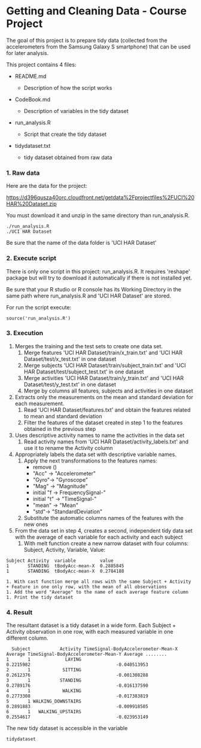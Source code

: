 Getting and Cleaning Data - Course Project
===========

The goal of this project is to prepare tidy data (collected from the accelerometers from the Samsung Galaxy S smartphone) that can be used for later analysis. 

This project contains 4 files:

* README.md
    * Description of how the script works

* CodeBook.md
    * Description of variables in the tidy dataset

* run_analysis.R
    * Script that create the tidy dataset

* tidydataset.txt
    * tidy dataset obtained from raw data


### 1. Raw data


Here are the data for the project:

https://d396qusza40orc.cloudfront.net/getdata%2Fprojectfiles%2FUCI%20HAR%20Dataset.zip 

You must download it and unzip in the same directory than run_analysis.R. 

```
./run_analysis.R
./UCI HAR Dataset
```


Be sure that the name of the data folder is 'UCI HAR Dataset'

### 2. Execute script


There is only one script in this project: run_analysis.R. It requires 'reshape' package but will try to download it automatically if there is not installed yet.

Be sure that your R studio or R console has its Working Directory in the same path where run_analysis.R and 'UCI HAR Dataset' are stored.

For run the script execute:

```
source('run_analysis.R')
```

### 3. Execution

1. Merges the training and the test sets to create one data set.
    1. Merge features 'UCI HAR Dataset/train/x_train.txt' and 'UCI HAR Dataset/test/x_test.txt' in one dataset
    1. Merge subjects 'UCI HAR Dataset/train/subject_train.txt' and 'UCI HAR Dataset/test/subject_test.txt' in one dataset
    1. Merge activities 'UCI HAR Dataset/train/y_train.txt' and 'UCI HAR Dataset/test/y_test.txt' in one dataset
    1. Merge by columns all features, subjects and activities in one dataset
1. Extracts only the measurements on the mean and standard deviation for each measurement. 
    1. Read 'UCI HAR Dataset/features.txt' and obtain the features related to mean and standard deviation
    1. Filter the features of the dataset created in step 1 to the features obtained in the previous step
1. Uses descriptive activity names to name the activities in the data set
    1. Read activity names from 'UCI HAR Dataset/activity_labels.txt' and use it to rename the Activity column
1. Appropriately labels the data set with descriptive variable names.
    1. Apply the next transformations to the features names:
        * remove ()
        * "Acc" -> "Accelerometer"
        * "Gyro"-> "Gyroscope"
        * "Mag" -> "Magnitude"
        * initial "f -> FrequencySignal-"
        * initial "t" -> "TimeSignal-"
        * "mean" -> "Mean"
        * "std"-> "StandardDeviation"
    1. Substitute the automatic columns names of the features with the new ones
1. From the data set in step 4, creates a second, independent tidy data set with the average of each variable for each activity and each subject
    1. With melt function create a new narrow dataset with four columns: Subject, Activity, Variable, Value: 
```
Subject Activity  variable         value
1       STANDING  tBodyAcc-mean-X  0.2885845
1       STANDING  tBodyAcc-mean-X  0.2784188
```
    1. With cast function merge all rows with the same Subject + Activity + Feature in one only row, with the mean of all observations
    1. Add the word "Average" to the name of each average feature column
    1. Print the tidy dataset 
    
### 4. Result
    
The resultant dataset is a tidy dataset in a wide form. Each Subject + Activity observation in one row, with each measured variable in one different column.

```
  Subject           Activity TimeSignal-BodyAccelerometer-Mean-X Average TimeSignal-BodyAccelerometer-Mean-Y Average ........
1       1             LAYING                                   0.2215982                                -0.040513953
2       1            SITTING                                   0.2612376                                -0.001308288
3       1           STANDING                                   0.2789176                                -0.016137590
4       1            WALKING                                   0.2773308                                -0.017383819
5       1 WALKING_DOWNSTAIRS                                   0.2891883                                -0.009918505
6       1   WALKING_UPSTAIRS                                   0.2554617                                -0.023953149
```

The new tidy dataset is accessible in the variable

```
tidydataset
```


